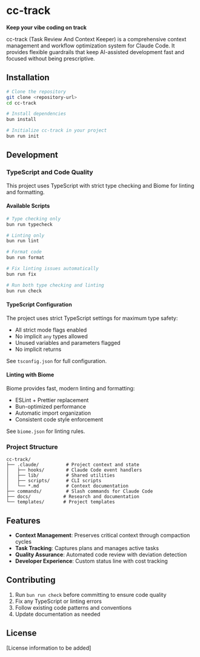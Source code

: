 # cc-track

**Keep your vibe coding on track**

cc-track (Task Review And Context Keeper) is a comprehensive context management and workflow optimization system for Claude Code. It provides flexible guardrails that keep AI-assisted development fast and focused without being prescriptive.

## Installation

```bash
# Clone the repository
git clone <repository-url>
cd cc-track

# Install dependencies
bun install

# Initialize cc-track in your project
bun run init
```

## Development

### TypeScript and Code Quality

This project uses TypeScript with strict type checking and Biome for linting and formatting.

#### Available Scripts

```bash
# Type checking only
bun run typecheck

# Linting only
bun run lint

# Format code
bun run format

# Fix linting issues automatically
bun run fix

# Run both type checking and linting
bun run check
```

#### TypeScript Configuration

The project uses strict TypeScript settings for maximum type safety:
- All strict mode flags enabled
- No implicit `any` types allowed
- Unused variables and parameters flagged
- No implicit returns

See `tsconfig.json` for full configuration.

#### Linting with Biome

Biome provides fast, modern linting and formatting:
- ESLint + Prettier replacement
- Bun-optimized performance
- Automatic import organization
- Consistent code style enforcement

See `biome.json` for linting rules.

### Project Structure

```
cc-track/
├── .claude/          # Project context and state
│   ├── hooks/        # Claude Code event handlers
│   ├── lib/          # Shared utilities
│   ├── scripts/      # CLI scripts
│   └── *.md          # Context documentation
├── commands/         # Slash commands for Claude Code
├── docs/            # Research and documentation
└── templates/       # Project templates
```

## Features

- **Context Management**: Preserves critical context through compaction cycles
- **Task Tracking**: Captures plans and manages active tasks
- **Quality Assurance**: Automated code review with deviation detection
- **Developer Experience**: Custom status line with cost tracking

## Contributing

1. Run `bun run check` before committing to ensure code quality
2. Fix any TypeScript or linting errors
3. Follow existing code patterns and conventions
4. Update documentation as needed

## License

[License information to be added]
